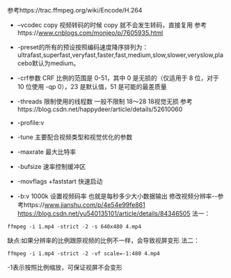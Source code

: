 参考https://trac.ffmpeg.org/wiki/Encode/H.264
- –vcodec copy  视频转码的时候 copy 就不会发生转码，直接复用  参考https://www.cnblogs.com/monjeo/p/7605935.html
- -preset的所有的预设按照编码速度降序排列为：
ultrafast,superfast,veryfast,faster,fast,medium,slow,slower,veryslow,placebo默认为medium。
- -crf参数   CRF 比例的范围是 0-51，其中 0 是无损的（仅适用于 8 位，对于 10 位使用 -qp 0），23 是默认值，51 是可能的最差质量
- -threads 限制使用的线程数 一般不限制
18～28 18视觉无损  参考https://blog.csdn.net/happydeer/article/details/52610060
- -profile:v
- -tune 主要配合视频类型和视觉优化的参数


- -maxrate  最大比特率
- -bufsize 速率控制缓冲区
- -movflags +faststart  快速启动
- -b:v 1000k  设置视频码率 也就是每秒多少大小数据输出
修改视频分辨率--参考https://www.jianshu.com/p/4e54e99fe861  https://blog.csdn.net/yu540135101/article/details/84346505
法一：
```
ffmpeg -i 1.mp4 -strict -2 -s 640x480 4.mp4
```
缺点:如果分辨率的比例跟原视频的比例不一样，会导致视屏变形
法二：
```
ffmpeg -i 1.mp4 -strict -2 -vf scale=-1:480 4.mp4 
```
-1表示按照比例缩放，可保证视屏不会变形